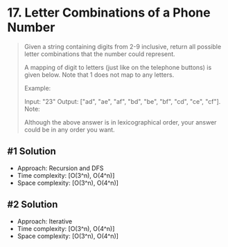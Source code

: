 # 17. Letter Combinations of a Phone Number

> Given a string containing digits from 2-9 inclusive, return all possible letter combinations that the number could represent.
>
> A mapping of digit to letters (just like on the telephone buttons) is given below. Note that 1 does not map to any letters.
>
> Example:
>
> Input: "23"
> Output: ["ad", "ae", "af", "bd", "be", "bf", "cd", "ce", "cf"].
> Note:
>
> Although the above answer is in lexicographical order, your answer could be in any order you want.

## #1 Solution

- Approach: Recursion and DFS
- Time complexity: [O(3^n), O(4^n)]
- Space complexity: [O(3^n), O(4^n)]

## #2 Solution

- Approach: Iterative
- Time complexity: [O(3^n), O(4^n)]
- Space complexity: [O(3^n), O(4^n)]
